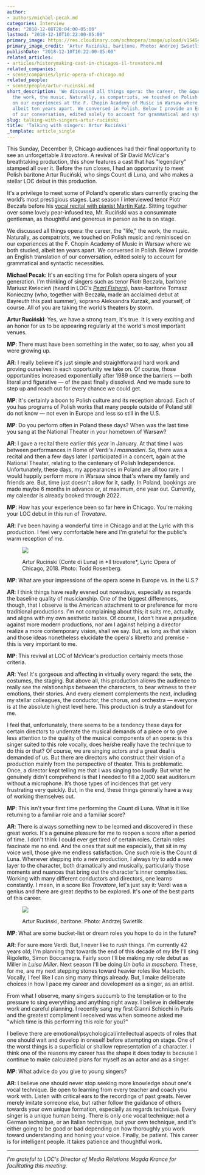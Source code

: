 ```yaml
---
author:
- authors/michael-pecak.md
categories: Interview
date: "2018-12-08T20:04:00-05:00"
lastmod: "2018-12-10T10:22:00-05:00"
primary_image: https://res.cloudinary.com/schmopera/image/upload/v1545409169/media/webhook-uploads/1544317434795/sqArtur4_by-Andrzej-Swietlik-1000x1490.jpg.jpg
primary_image_credit: 'Artur Ruciński, baritone. Photo: Andrzej Swietlik.'
publishDate: "2018-12-10T10:22:00-05:00"
related_articles:
- articles/historymaking-cast-in-chicagos-il-trovatore.md
related_companies:
- scene/companies/lyric-opera-of-chicago.md
related_people:
- scene/people/artur-rucinski.md
short_description: 'We discussed all things opera: the career, the &quot;life,&quot;
  the work, the music. Naturally, as compatriots, we touched on Polish music and reminisced
  on our experiences at the F. Chopin Academy of Music in Warsaw where we both studied,
  albeit ten years apart. We conversed in Polish. Below I provide an English translation
  of our conversation, edited solely to account for grammatical and syntactic necessities.'
slug: talking-with-singers-artur-ruciński
title: 'Talking with singers: Artur Ruciński'
_template: article_single
---
```

This Sunday, December 9, Chicago audiences had their final opportunity to see an unforgettable *Il trovatore*. A revival of Sir David McVicar's breathtaking production, this show features a cast that has "legendary" stamped all over it. Before the run closes, I had an opportunity to meet Polish baritone Artur Ruciński, who sings Count di Luna, and who makes a stellar LOC debut in this production.  
 
It's a privilege to meet some of Poland's operatic stars currently gracing the world’s most prestigious stages. Last season I interviewed tenor Piotr Beczała before his [vocal recital with pianist Martin Katz](/piotr-beczala/). Sitting together over some lovely pear-infused tea, Mr. Ruciński was a consummate gentleman, as thoughtful and generous in person as he is on stage.
 
We discussed all things opera: the career, the "life," the work, the music. Naturally, as compatriots, we touched on Polish music and reminisced on our experiences at the F. Chopin Academy of Music in Warsaw where we both studied, albeit ten years apart. We conversed in Polish. Below I provide an English translation of our conversation, edited solely to account for grammatical and syntactic necessities.

**Michael Pecak**: It's an exciting time for Polish opera singers of your generation. I'm thinking of singers such as tenor Piotr Beczała, baritone Mariusz Kwiecień (heard in LOC's [*Pearl Fishers*](/a-dreamy-indulgence-the-pearl-fishers-in-chicago/)), bass-baritone Tomasz Konieczny (who, together with Beczała, made an acclaimed debut at Bayreuth this past summer), soprano Aleksandra Kurzak, and yourself, of course. All of you are taking the world’s theaters by storm. 

**Artur Ruciński**: Yes, we have a strong team, it's true. It is very exciting and an honor for us to be appearing regularly at the world's most important venues.
 
**MP**: There must have been something in the water, so to say, when you all were growing up. 

**AR**: I really believe it's just simple and straightforward hard work and proving ourselves in each opportunity we take on. Of course, those opportunities increased exponentially after 1989 once the barriers — both literal and figurative — of the past finally dissolved. And we made sure to step up and reach out for every chance we could get.  

**MP**: It's certainly a boon to Polish culture and its reception abroad. Each of you has programs of Polish works that many people outside of Poland still do not know — not even in Europe and less so still in the U.S.

**MP**: Do you perform often in Poland these days? When was the last time you sang at the National Theater in your hometown of Warsaw?

**AR**: I gave a recital there earlier this year in January. At that time I was between performances in Rome of Verdi's *I masnadieri*. So, there was a recital and then a few days later I participated in a concert, again at the National Theater, relating to the centenary of Polish Independence. Unfortunately, these days, my appearances in Poland are all too rare. I would happily perform more in Warsaw since that's where my family and friends are. But, time just doesn't allow for it, sadly. In Poland, bookings are made maybe 6 months in advance or, at maximum, one year out. Currently, my calendar is already booked through 2022.
 
**MP**: How has your experience been so far here in Chicago. You're making your LOC debut in this run of *Trovatore*.

**AR**: I've been having a wonderful time in Chicago and at the Lyric with this production. I feel very comfortable here and I'm grateful for the public's warm reception of me.

<figure data-type="image">

![](https://res.cloudinary.com/schmopera/image/upload/v1545409169/media/webhook-uploads/1544317306700/ArturRucinnski_ILTROVATORE_LyricOperaofChicago_LYR181114_074.jpg.jpg)

<figcaption>Artur Ruciński (Conte di Luna) in *Il trovatore*, Lyric Opera of Chicago, 2018. Photo: Todd Rosenberg.</figcaption>
</figure>
 
**MP**: What are your impressions of the opera scene in Europe vs. in the U.S.?

**AR**: I think things have really evened out nowadays, especially as regards the baseline quality of musicianship. One of the biggest differences, though, that I observe is the American attachment to or preference for more traditional productions. I'm not complaining about this; it suits me, actually, and aligns with my own aesthetic tastes. Of course, I don't have a prejudice against more modern productions, nor am I against helping a director realize a more contemporary vision, shall we say. But, as long as that vision and those ideas nonetheless elucidate the opera's libretto and premise - this is very important to me.
 
**MP**: This revival at LOC of McVicar's production certainly meets those criteria. 

**AR**: Yes! It's gorgeous and affecting in virtually every regard: the sets, the costumes, the staging. But above all, this production allows the audience to really see the relationships between the characters, to bear witness to their emotions, their stories. And every element complements the next, including my stellar colleagues, the conductor, the chorus, and orchestra — everyone is at the absolute highest level here. This production is truly a standout for me.
 
I feel that, unfortunately, there seems to be a tendency these days for certain directors to underrate the musical demands of a piece or to give less attention to the quality of the musical components of an opera: is this singer suited to this role vocally, does he/she really have the technique to do this or that? Of course, we are singing actors and a great deal is demanded of us. But there are directors who construct their vision of a production mainly from the perspective of theater. This is problematic. Once, a director kept telling me that I was singing too loudly. But what he genuinely didn't comprehend is that I needed to fill a 2,000 seat auditorium without a microphone. It’s those types of incidences that get very frustrating very quickly. But, in the end, these things generally have a way of working themselves out.
 
**MP**: This isn't your first time performing the Count di Luna. What is it like returning to a familiar role and a familiar score?

**AR**: There is always something new to be learned and discovered in these great works. It's a genuine pleasure for me to reopen a score after a period of time. I don't think I could ever get tired of certain roles. Certain roles fascinate me no end. And the ones that suit me especially, that sit in my voice well, those give me endless satisfaction. One such role is the Count di Luna. Whenever stepping into a new production, I always try to add a new layer to the character, both dramatically and musically, particularly those moments and nuances that bring out the character's inner complexities. Working with many different conductors and directors, one learns constantly. I mean, in a score like *Trovatore*, let's just say it: Verdi was a genius and there are great depths to be explored. It's one of the best parts of this career.

<figure data-type="image">

![](https://res.cloudinary.com/schmopera/image/upload/v1545409169/media/webhook-uploads/1544317357669/Artur6_by-Andrzej-Swietlik-1000x826.jpg.jpg)

<figcaption>Artur Ruciński, baritone. Photo: Andrzej Swietlik.</figcaption>
</figure>
 
**MP**: What are some bucket-list or dream roles you hope to do in the future?

**AR**: For sure more Verdi. But, I never like to rush things. I'm currently 42 years old; I'm planning that towards the end of this decade of my life I'll sing Rigoletto, Simon Boccanegra. Fairly soon I'll be making my role debut as Miller in *Luisa Miller*. Next season I'll be doing *Un ballo in maschera*. These, for me, are my next stepping stones toward heavier roles like Macbeth. Vocally, I feel like I can sing many things already. But, I make deliberate choices in how I pace my career and development as a singer, as an artist. 

From what I observe, many singers succumb to the temptation or to the pressure to sing everything and anything right away. I believe in deliberate work and careful planning. I recently sang my first Gianni Schicchi in Paris and the greatest compliment I received was when someone asked me "which time is this performing this role for you?" 

I believe there are emotional/psychological/intellectual aspects of roles that one should wait and develop in oneself before attempting on stage. One of the worst things is a superficial or shallow representation of a character. I think one of the reasons my career has the shape it does today is because I continue to make calculated plans for myself as an actor and as a singer. 
 
**MP**: What advice do you give to young singers?

**AR**: I believe one should never stop seeking more knowledge about one's vocal technique. Be open to learning from every teacher and coach you work with. Listen with critical ears to the recordings of past greats. Never merely imitate someone else, but rather follow the guidance of others towards your own unique formation, especially as regards technique. Every singer is a unique human being. There is only one vocal technique: not a German technique, or an Italian technique, but your own technique, and it's either going to be good or bad depending on how thoroughly you work toward understanding and honing your voice. Finally, be patient. This career is for intelligent people. It takes patience and thoughtful work.
***
 
*I'm grateful to LOC's Director of Media Relations Magda Krance for facilitating this meeting.*